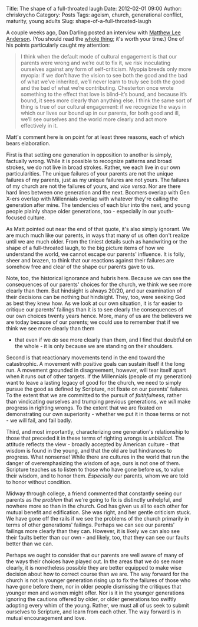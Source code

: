 Title: The shape of a full-throated laugh
Date: 2012-02-01 09:00
Author: chriskrycho
Category: Posts
Tags: ageism, church, generational conflict, maturity, young adults
Slug: shape-of-a-full-throated-laugh

A couple weeks ago, Dan Darling posted an interview with [Matthew Lee
Anderson][]. (You should read the [whole thing][]; it's worth your
time.) One of his points particularly caught my attention:

> I think when the default mode of cultural engagement is that our
> parents were wrong and we’re out to fix it, we risk inoculating
> ourselves against any form of self-criticism. Myopia breeds only more
> myopia: if we don’t have the vision to see both the good and the bad
> of what we’ve inherited, we’ll never learn to truly see both the good
> and the bad of what we’re contributing. Chesterton once wrote
> something to the effect that love is blind–it’s bound, and because
> it’s bound, it sees more clearly than anything else. I think the same
> sort of thing is true of our cultural engagement: if we recognize the
> ways in which our lives our bound up in our parents, for both good and
> ill, we’ll see ourselves and the world more clearly and act more
> effectively in it.

Matt's comment here is on point for at least three reasons, each of
which bears elaboration. <!--more-->

First is that setting one generation in opposition to another is simply,
factually wrong. While it is possible to recognize patterns and broad
strokes, we do not live in broad strokes. Rather, we each live in our
own particularities. The unique failures of your parents are not the
unique failures of my parents, just as my unique failures are not yours.
The failures of my church are not the failures of yours, and *vice
versa*. Nor are there hard lines between one generation and the next.
Boomers overlap with Gen X-ers overlap with Millennials overlap with
whatever they're calling the generation after mine. The tendencies of
each blur into the next, and young people plainly shape older
generations, too - especially in our youth-focused culture.

As Matt pointed out near the end of that quote, it's also simply
ignorant. We are much much like our parents, in ways that many of us
often don't realize until we are much older. From the tiniest details
such as handwriting or the shape of a full-throated laugh, to the big
picture items of how we understand the world, we cannot escape our
parents' influence. It is folly, sheer and brazen, to think that our
reactions against their failures are somehow free and clear of the shape
our parents gave to us.

Note, too, the historical ignorance and hubris here. Because we can see
the consequences of our parents' choices for the church, we think we see
more clearly than them. But hindsight is always 20/20, and our
examination of their decisions can be nothing *but* hindsight. They,
too, were seeking God as best they knew how. As we look at our own
situation, it is far easier to critique our parents' failings than it is
to see clearly the consequences of our own choices twenty years hence.
More, many of us are the believers we are today because of our parents;
we could use to remember that if we think we see more clearly than them
- that even if we *do* see more clearly than them, and I find that
doubtful on the whole - it is only because we are standing on their
shoulders.

Second is that reactionary movements tend in the end toward the
catastrophic. A movement with positive goals can sustain itself it the
long run. A movement grounded in disagreement, however, will tear itself
apart when it runs out of other targets. If the Millennials (people of
my generation) want to leave a lasting legacy of good for the church, we
need to simply pursue the good as defined by Scripture, not fixate on
our parents' failures. To the extent that we are committed to the
pursuit of *faithfulness*, rather than vindicating ourselves and
trumping previous generations, we *will* make progress in righting
wrongs. To the extent that we are fixated on demonstrating our own
superiority - whether we put it in those terms or not - we will fail,
and fail badly.

Third, and most importantly, characterizing one generation's
relationship to those that preceded it in these terms of righting wrongs
is *unbiblical*. The attitude reflects the view - broadly accepted by
American culture - that wisdom is found in the young, and that the old
are but hindrances to progress. What nonsense! While there are cultures
in the world that run the danger of overemphasizing the wisdom of age,
ours is not one of them. Scripture teaches us to listen to those who
have gone before us, to value their wisdom, and to honor them.
*Especially* our parents, whom we are told to honor without condition.

Midway through college, a friend commented that constantly seeing our
parents as *the problem* that we're going to fix is distinctly
unhelpful, and nowhere more so than in the church. God has given us all
to each other for mutual benefit and edification. She was right, and her
gentle criticism stuck. We have gone off the rails if we see the
problems of the church primarily in terms of other generations'
failings. Perhaps we can see our parents' failings more clearly than
they can. However, it is likely we can also see their faults better than
our own - and likely, too, that they can see our faults better than we
can.

Perhaps we ought to consider that our parents are well aware of many of
the ways their choices have played out. In the areas that we do see more
clearly, it is nonetheless possible they are better equipped to make
wise decision about how to correct course than we are. The way forward
for the church is not in younger generation rising up to fix the
failures of those who have gone before them, nor in older people
dismissing the critiques that younger men and women might offer. Nor is
it in the younger generations ignoring the cautions offered by older, or
older generations too swiftly adopting every whim of the young. Rather,
we must all of us seek to submit ourselves to Scripture, and learn from
each other. The way forward is in mutual encouragement and love.

  [Matthew Lee Anderson]: http://www.mereorthodoxy.com/ "Mere Orthodoxy"
  [whole thing]: http://www.danieldarling.com/2012/01/friday-five-matthew-lee-anderson/
    "Friday Five: Matthew Lee Anderson"
